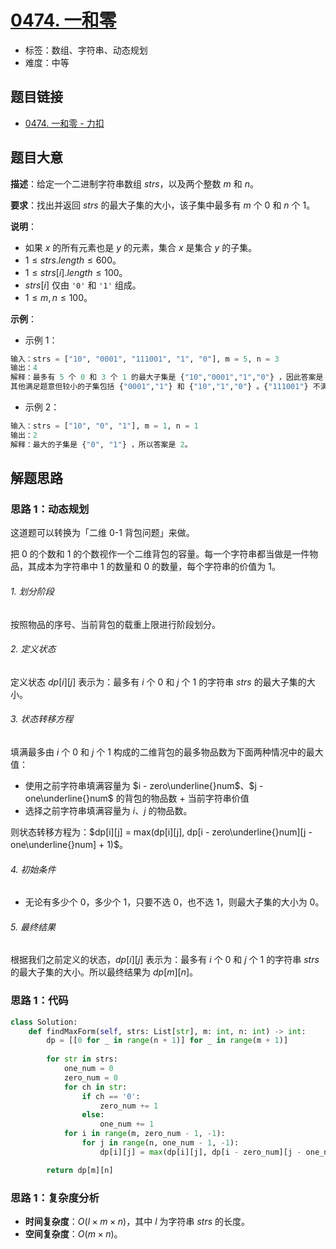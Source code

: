 # [0474. 一和零](https://leetcode.cn/problems/ones-and-zeroes/)

- 标签：数组、字符串、动态规划
- 难度：中等

## 题目链接

- [0474. 一和零 - 力扣](https://leetcode.cn/problems/ones-and-zeroes/)

## 题目大意

**描述**：给定一个二进制字符串数组 $strs$，以及两个整数 $m$ 和 $n$。

**要求**：找出并返回 $strs$ 的最大子集的大小，该子集中最多有 $m$ 个 $0$ 和 $n$ 个 $1$。

**说明**：

- 如果 $x$ 的所有元素也是 $y$ 的元素，集合 $x$ 是集合 $y$ 的子集。
- $1 \le strs.length \le 600$。
- $1 \le strs[i].length \le 100$。
- $strs[i]$ 仅由 `'0'` 和 `'1'` 组成。
- $1 \le m, n \le 100$。

**示例**：

- 示例 1：

```python
输入：strs = ["10", "0001", "111001", "1", "0"], m = 5, n = 3
输出：4
解释：最多有 5 个 0 和 3 个 1 的最大子集是 {"10","0001","1","0"} ，因此答案是 4 。
其他满足题意但较小的子集包括 {"0001","1"} 和 {"10","1","0"} 。{"111001"} 不满足题意，因为它含 4 个 1 ，大于 n 的值 3。
```

- 示例 2：

```python
输入：strs = ["10", "0", "1"], m = 1, n = 1
输出：2
解释：最大的子集是 {"0", "1"} ，所以答案是 2。
```

## 解题思路

### 思路 1：动态规划

这道题可以转换为「二维 0-1 背包问题」来做。

把 $0$ 的个数和 $1$ 的个数视作一个二维背包的容量。每一个字符串都当做是一件物品，其成本为字符串中 $1$ 的数量和 $0$ 的数量，每个字符串的价值为 $1$。

###### 1. 划分阶段

按照物品的序号、当前背包的载重上限进行阶段划分。

###### 2. 定义状态

定义状态 $dp[i][j]$ 表示为：最多有 $i$ 个 $0$ 和 $j$ 个 $1$ 的字符串 $strs$ 的最大子集的大小。

###### 3. 状态转移方程

填满最多由 $i$ 个 $0$ 和 $j$ 个 $1$ 构成的二维背包的最多物品数为下面两种情况中的最大值：

- 使用之前字符串填满容量为 $i - zero\underline{}num$、$j - one\underline{}num$ 的背包的物品数 + 当前字符串价值
- 选择之前字符串填满容量为 $i$、$j$ 的物品数。

则状态转移方程为：$dp[i][j] = max(dp[i][j], dp[i - zero\underline{}num][j - one\underline{}num] + 1)$。

###### 4. 初始条件

- 无论有多少个 $0$，多少个 $1$，只要不选 $0$，也不选 $1$，则最大子集的大小为 $0$。

###### 5. 最终结果

根据我们之前定义的状态，$dp[i][j]$ 表示为：最多有 $i$ 个 $0$ 和 $j$ 个 $1$ 的字符串 $strs$ 的最大子集的大小。所以最终结果为 $dp[m][n]$。

### 思路 1：代码

```python
class Solution:
    def findMaxForm(self, strs: List[str], m: int, n: int) -> int:
        dp = [[0 for _ in range(n + 1)] for _ in range(m + 1)]
        
        for str in strs:
            one_num = 0
            zero_num = 0
            for ch in str:
                if ch == '0':
                    zero_num += 1
                else:
                    one_num += 1
            for i in range(m, zero_num - 1, -1):
                for j in range(n, one_num - 1, -1):
                    dp[i][j] = max(dp[i][j], dp[i - zero_num][j - one_num] + 1)

        return dp[m][n]
```

### 思路 1：复杂度分析

- **时间复杂度**：$O(l \times m \times n)$，其中 $l$ 为字符串 $strs$ 的长度。
- **空间复杂度**：$O(m \times n)$。

